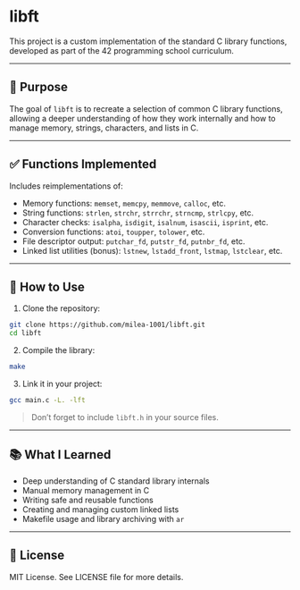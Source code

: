 # libft

This project is a custom implementation of the standard C library functions, developed as part of the 42 programming school curriculum.

---

## 🧠 Purpose

The goal of `libft` is to recreate a selection of common C library functions, allowing a deeper understanding of how they work internally and how to manage memory, strings, characters, and lists in C.

---

## ✅ Functions Implemented

Includes reimplementations of:

- Memory functions: `memset`, `memcpy`, `memmove`, `calloc`, etc.  
- String functions: `strlen`, `strchr`, `strrchr`, `strncmp`, `strlcpy`, etc.  
- Character checks: `isalpha`, `isdigit`, `isalnum`, `isascii`, `isprint`, etc.  
- Conversion functions: `atoi`, `toupper`, `tolower`, etc.  
- File descriptor output: `putchar_fd`, `putstr_fd`, `putnbr_fd`, etc.  
- Linked list utilities (bonus): `lstnew`, `lstadd_front`, `lstmap`, `lstclear`, etc.

---

## 🔧 How to Use

1. Clone the repository:

```bash
git clone https://github.com/milea-1001/libft.git
cd libft
```

2. Compile the library:

```bash
make
```

3. Link it in your project:

```bash
gcc main.c -L. -lft
```

> Don’t forget to include `libft.h` in your source files.

---

## 📚 What I Learned

- Deep understanding of C standard library internals  
- Manual memory management in C  
- Writing safe and reusable functions  
- Creating and managing custom linked lists  
- Makefile usage and library archiving with `ar`  

---

## 📄 License

MIT License. See LICENSE file for more details.
